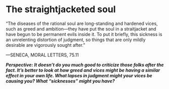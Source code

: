 # The straightjacketed soul

“The diseases of the rational soul are long-standing and hardened
vices, such as greed and ambition—they have put the soul in a
straitjacket and have begun to be permanent evils inside it. To put
it briefly, this sickness is an unrelenting distortion of judgment, so
things that are only mildly desirable are vigorously sought after.” 

—SENECA, MORAL LETTERS, 75.11

***Perspective: It doesn’t do you much good to criticize those folks after the fact. It’s better to look at how greed and vices might be having a similar effect in your own life. What lapses in judgment might your vices be causing you? What “sicknesses” might you have?***